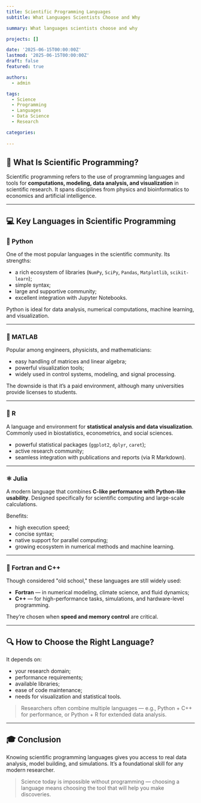```yaml
---
title: Scientific Programming Languages
subtitle: What Languages Scientists Choose and Why

summary: What languages scientists choose and why

projects: []

date: '2025-06-15T00:00:00Z'
lastmod: '2025-06-15T00:00:00Z'
draft: false
featured: true

authors:
  - admin

tags:
  - Science
  - Programming
  - Languages
  - Data Science
  - Research

categories:
  
---
```


## 🧪 What Is Scientific Programming?

Scientific programming refers to the use of programming languages and tools for **computations, modeling, data analysis, and visualization** in scientific research. It spans disciplines from physics and bioinformatics to economics and artificial intelligence.

---

## 💻 Key Languages in Scientific Programming

### 🐍 Python

One of the most popular languages in the scientific community. Its strengths:

- a rich ecosystem of libraries (`NumPy`, `SciPy`, `Pandas`, `Matplotlib`, `scikit-learn`);
- simple syntax;
- large and supportive community;
- excellent integration with Jupyter Notebooks.

Python is ideal for data analysis, numerical computations, machine learning, and visualization.

---

### 🧮 MATLAB

Popular among engineers, physicists, and mathematicians:

- easy handling of matrices and linear algebra;
- powerful visualization tools;
- widely used in control systems, modeling, and signal processing.

The downside is that it’s a paid environment, although many universities provide licenses to students.

---

### 🧬 R

A language and environment for **statistical analysis and data visualization**. Commonly used in biostatistics, econometrics, and social sciences.

- powerful statistical packages (`ggplot2`, `dplyr`, `caret`);
- active research community;
- seamless integration with publications and reports (via R Markdown).

---

### ⚛️ Julia

A modern language that combines **C-like performance with Python-like usability**. Designed specifically for scientific computing and large-scale calculations.

Benefits:

- high execution speed;
- concise syntax;
- native support for parallel computing;
- growing ecosystem in numerical methods and machine learning.

---

### 🔣 Fortran and C++

Though considered "old school," these languages are still widely used:

- **Fortran** — in numerical modeling, climate science, and fluid dynamics;
- **C++** — for high-performance tasks, simulations, and hardware-level programming.

They’re chosen when **speed and memory control** are critical.

---

## 🔍 How to Choose the Right Language?

It depends on:

- your research domain;
- performance requirements;
- available libraries;
- ease of code maintenance;
- needs for visualization and statistical tools.

> Researchers often combine multiple languages — e.g., Python + C++ for performance, or Python + R for extended data analysis.

---

## 🎓 Conclusion

Knowing scientific programming languages gives you access to real data analysis, model building, and simulations. It’s a foundational skill for any modern researcher.

> Science today is impossible without programming — choosing a language means choosing the tool that will help you make discoveries.

